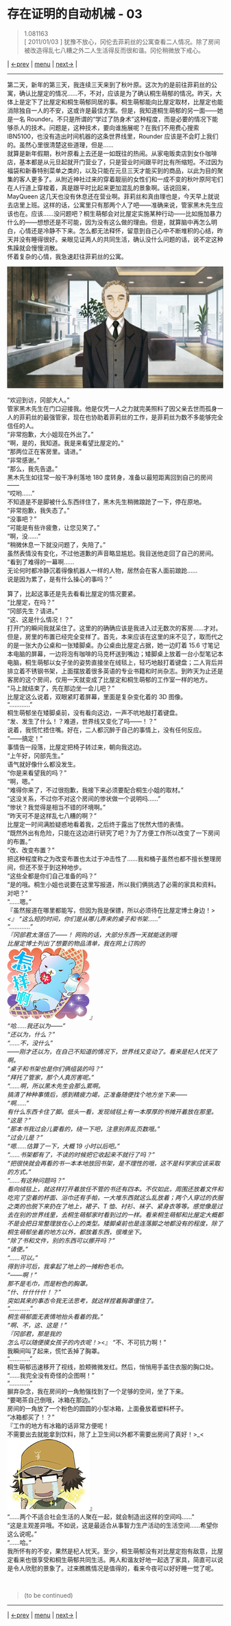 # 存在证明的自动机械 - 03
> 1.081163  
> [ 2011/01/03 ] 犹豫不放心，冈伦去菲莉丝的公寓查看二人情况。除了房间被改造得乱七八糟之外二人生活得反而很和谐。冈伦稍微放下戒心。

| [←prev](./0076) | [menu](../) | [next→](./0078) |

---

第二天，新年的第三天，我连续三天来到了秋叶原。这次为的是前往菲莉丝的公寓，确认比屋定的情况……不，不对，应该是为了确认桐生萌郁的情况。昨天，大体上是定下了比屋定和桐生萌郁同居的事。桐生萌郁能向比屋定取材，比屋定也能消除独自一人的不安，这或许是最佳方案。但是，我知道桐生萌郁的另一面——她是一名 Rounder。不只是所谓的“学过了防身术”这种程度，而是必要的情况下能够杀人的技术。问题是，这种技术，要向谁施展呢？在我们不用费心搜索 IBN5100，也没有造出时间机器的这条世界线里，Rounder 应该是不会盯上我们的。虽然心里很清楚这些道理，但是……  
就算是新年假期，秋叶原看上去还是一如既往的热闹。从家电贩卖店到女仆咖啡店，基本都是从元旦起就开门营业了，只是营业时间跟平时比有所缩短。不过因为福袋和新春特别菜单之类的，以及只能在元旦三天才能买到的商品，以此为目的聚集的客人更多了。从附近神社过来的穿着靓丽的女性们和一成不变的秋叶原阿宅们在人行道上穿梭着，真是跟平时比起来更加混乱的景象啊。话说回来，MayQueen 这几天也没有休息还在营业啊。菲莉丝和真由理也是，今天早上就说去店里上班。这样的话，公寓里只有那两个人了吧——准确来说，管家黑木先生应该也在。应该……没问题吧？桐生萌郁会对比屋定实施某种行动——比如施加暴力什么的——想想还是不可能，因为没有这么做的理由。但是，就算脑中再怎么明白，心情还是冷静不下来。怎么都无法释怀，留意到自己心中不断堆积的心结，昨天并没有睡得很好。亲眼见证两人的共同生活，确认没什么问题的话，说不定这种焦躁就会慢慢消散。  
怀着复杂的心情，我急速赶往菲莉丝的公寓。  

![](../static/image/0077-1.png)

“欢迎到访，冈部大人。”  
管家黑木先生在门口迎接我。他是仅凭一人之力就完美照料了因父亲去世而孤身一人的菲莉丝的最强管家，现在也协助着菲莉丝的工作，是菲莉丝为数不多能够完全信任的人。  
“非常抱歉，大小姐现在外出了。”  
“啊，是的，我知道。我是来看望比屋定的。”  
“那两位正在客房里。请进。”  
“非常感谢。”  
“那么，我先告退。”  
黑木先生如往常一般干净利落地 180 度转身，准备以最短距离回到自己的房间——  
“哎哟……”  
不知道是不是脚被什么东西绊住了，黑木先生稍微踉跄了一下，停在原地。  
“非常抱歉，我失态了。”  
“没事吧？”  
“可能是有些许疲惫，让您见笑了。”  
“啊，没……”  
“稍微休息一下就没问题了，失陪了。”  
虽然表情没有变化，不过他道歉的声音略显尴尬。我目送他走回了自己的房间。  
“看到了难得的一幕啊……  
 无论何时都冷静沉着得像机器人一样的人物，居然会在客人面前踉跄……  
 说是因为累了，是有什么操心的事吗？”  

算了，比起这事还是先去看看比屋定的情况要紧。  
“比屋定，在吗？”  
“冈部先生？请进。”  
“这、这是什么情况！？”  
打开门的瞬间我就呆住了。这里的的确确应该是我进入过无数次的客房……才对。但是，房里的布置已经完全变样了。首先，本来应该在这里的床不见了，取而代之的是一张大办公桌和一张矮脚桌。办公桌由比屋定占据，她一边盯着 15.6 寸笔记本电脑的屏幕，一边将泡有咖啡的马克杯送到嘴边；矮脚桌上放着一台小型笔记本电脑，桐生萌郁以女子坐的姿势直接坐在绒毯上，轻巧地敲打着键盘；二人背后并排立着不锈钢书架，上面摆放着很多英语的专业书籍和时尚杂志。到昨天为止还是客房的这个房间，仅用一天就变成了比屋定和桐生萌郁的工作室一样的地方。  
“马上就结束了，先在那边坐一会儿吧？”  
比屋定这么说着，双眼紧盯着屏幕，里面是复杂变化着的 3D 图像。  
“…………”  
桐生萌郁坐在矮脚桌前，没有看向这边，一声不吭地敲打着键盘。  
“发、发生了什么！？难道，世界线又变化了吗——！？”  
说着，我慌忙捂住嘴。好在，二人都沉醉于自己的事情上，没有任何反应。  
“——搞定！”  
事情告一段落，比屋定把椅子转过来，朝向我这边。  
“上午好，冈部先生。”  
语气就好像什么都没发生。  
“你是来看望我的吗？”  
“啊，嗯。”  
“难得你来了，不过很抱歉，我接下来必须要配合桐生小姐的取材。”  
“这没关系，不过你不对这个房间的惨状做一个说明吗……”  
“惨状？我觉得是相当不错的环境啊。”  
“昨天可不是这样乱七八糟的啊？”  
比屋定一时间满脸疑惑地看着我，之后终于露出了恍然大悟的表情。  
“既然外出有危险，只能在这边进行研究了吧？为了方便工作所以改变了一下房间的布置。”  
“改、改变布置？”  
把这种程度称之为改变布置也太过于冲击性了……我和桶子虽然也都不擅长整理房间，但还不至于到这种地步。  
“这些全都是你们自己准备的吗？”  
“是的哦。桐生小姐也说要在这里写报道，所以我们俩挑选了必需的家具和资料。对吧？”  
“……嗯。”  
『虽然报道在哪里都能写，但因为我是保镖，所以必须待在比屋定博士身边！>_<』
“这么短的时间，你们是从哪儿弄来的桌子和书架……”  
“…………”  
『冈部君太落伍了——！
 网购的话，大部分东西一天就能送到哦  
 比屋定博士列出了想要的物品清单，我在网上订购的  
 ![](../static/image/emoji/bear-zenyang.png)』  
“哈……我还以为——”  
“还以为，什么？”  
“……不，没什么”  
——刚才还以为，在自己不知道的情况下，世界线又变动了。看来是杞人忧天了啊。  
“桌子和书架也是你们俩组装的吗？”  
“拜托了管家，那个人真厉害呢。”  
“……啊，所以黑木先生会那么累啊。  
搞清了种种事情后，感到精疲力竭，正准备随便找个地方坐下来——  
“啊……”  
有什么东西卡住了脚。低头一看，发现绒毯上有一本厚厚的书摊开着放在那里。  
“这是？”  
“那本书我过会儿要看的，绕一下吧，注意别弄乱页数哦。”  
“过会儿是？”  
“嗯……估算了一下，大概 19 小时以后吧。”  
“……书架都有了，不读的时候把它收起来不就行了吗？”  
“把很快就会再看的书一本本地放回书架，是不理性的哦，这不是科学家应该采取的方式。”  
“……有这种问题吗？”  
看向绒毯上，就这样打开着放任不管的书还有四本。不仅如此，周围还放着文件和吃完了空着的杯面、浴巾还有手帕，一大堆东西就这么乱放着；两个人穿过的衣服之类的也脱下来扔在了地上，裙子、T 恤、衬衫、袜子、紧身衣等等。感觉像是过去在别的世界线里，去桐生萌郁家时看到过的一样。看来桐生萌郁和比屋定大概都不是会把日常整理放在心上的类型。矮脚桌前也是连落脚之地都没有的程度，除了桐生萌郁坐着的地方以外，都放着东西，很难坐下。  
“除了书和文件，别的东西可以挪开吗？”  
“请便。”  
“……可以。”  
得到许可后，我拿起了地上的一摊粉色毛巾。  
“——啊！”  
那不是毛巾，而是粉色的胸罩。  
“什、什什什什！？”  
突如其来的事态令我无法思考，就这样捏着胸罩僵住了。  
“…………”  
桐生萌郁面无表情地抬头看着的我。”  
“啊、不，这、这是！”  
『冈部君，那是我的  
 怎么可以随便摸女孩子的内衣呢！>_<』 
“不、不可抗力啊！”  
我瞬间叫了起来，慌忙丢掉了胸罩。  
“…………”  
桐生萌郁迅速移开了视线，脸颊微微发红。然后，悄悄用手盖住衣服的胸口处。  
“……我完全没有奇怪的企图啊！”  
“…………”  
摒弃杂念，我在房间的一角勉强找到了一个足够的空间，坐了下来。  
“要喝茶自己倒哦，冰箱在那边。”  
房间的一角放了一个粉色的圆圆的小型冰箱，上面叠放着塑料杯子。  
“冰箱都买了！？”  
『工作的地方有冰箱的话非常方便呢！  
 不需要出去就能拿到饮料，除了上卫生间以外都不需要出房间了真好！>_<  
 ![](../static/image/emoji/taru-cry.png)』  
“……两个不适合社会生活的人聚在一起，就会制造出这样的空间吗……”  
“这是主观差异哦。不如说，这是最适合从事智力生产活动的生活空间……希望你这么说呢。”  
“……哈。”  
我所怀有的不安，果然是杞人忧天。至少，桐生萌郁没有对比屋定抱有敌意，比屋定看来也很享受和桐生萌郁共同生活。两人和谐友好地一起选了家具，简直可以说是令人欣慰的景象了。过来瞧瞧情况是值得的，看来今夜可以好好睡一觉了呢。  


<br/>

> (to be continued)
---

| [←prev](./0076) | [menu](../) | [next→](./0078) |
